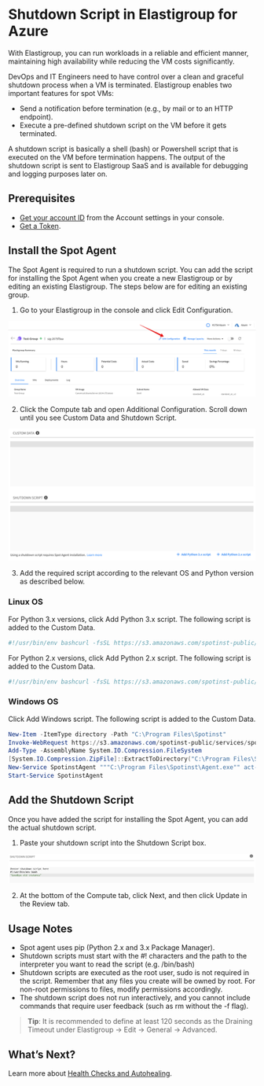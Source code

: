 # Shutdown Script in Elastigroup for Azure

With Elastigroup, you can run workloads in a reliable and efficient manner, maintaining high availability while reducing the VM costs significantly.

DevOps and IT Engineers need to have control over a clean and graceful shutdown process when a VM is terminated. Elastigroup enables two important features for spot VMs:

- Send a notification before termination (e.g., by mail or to an HTTP endpoint).
- Execute a pre-defined shutdown script on the VM before it gets terminated.

A shutdown script is basically a shell (bash) or Powershell script that is executed on the VM before termination happens. The output of the shutdown script is sent to Elastigroup SaaS and is available for debugging and logging purposes later on.

## Prerequisites

- [Get your account ID](https://console.spotinst.com/#/settings/account/general) from the Account settings in your console.
- [Get a Token](https://console.spotinst.com/#/settings/tokens/permanent).

## Install the Spot Agent

The Spot Agent is required to run a shutdown script. You can add the script for installing the Spot Agent when you create a new Elastigroup or by editing an existing Elastigroup. The steps below are for editing an existing group.

1. Go to your Elastigroup in the console and click Edit Configuration.

<img src="/elastigroup/_media/azure-shutdown-script-01.png" />

2. Click the Compute tab and open Additional Configuration. Scroll down until you see Custom Data and Shutdown Script.

<img src="/elastigroup/_media/azure-shutdown-script-02.png" />

3. Add the required script according to the relevant OS and Python version as described below.

### Linux OS

For Python 3.x versions, click Add Python 3.x script. The following script is added to the Custom Data.

```bash
#!/usr/bin/env bashcurl -fsSL https://s3.amazonaws.com/spotinst-public/services/spotinst-agent-2/azure-spot-elastigroup-agent-init.sh
```

For Python 2.x versions, click Add Python 2.x script. The following script is added to the Custom Data.

```bash
#!/usr/bin/env bashcurl -fsSL https://s3.amazonaws.com/spotinst-public/services/agent/azure-spot-elastigroup-agent-init.sh
```

### Windows OS

Click Add Windows script. The following script is added to the Custom Data.

```Powershell
New-Item -ItemType directory -Path "C:\Program Files\Spotinst"
Invoke-WebRequest https://s3.amazonaws.com/spotinst-public/services/spotinst-windows-agent/SpotinstWindowsAgent-Latest.zip -OutFile "C:\Program Files\Spotinst\SpotinstAgent.zip"
Add-Type -AssemblyName System.IO.Compression.FileSystem
[System.IO.Compression.ZipFile]::ExtractToDirectory("C:\Program Files\Spotinst\SpotinstAgent.zip","c:\program files\spotinst\")
New-Service SpotinstAgent """C:\Program Files\Spotinst\Agent.exe"" act-866368c4 {pleaseAddYourToken} AzureSpot" -DisplayName "Spotinst Agent Service" -StartupType auto
Start-Service SpotinstAgent
```

## Add the Shutdown Script

Once you have added the script for installing the Spot Agent, you can add the actual shutdown script.

1. Paste your shutdown script into the Shutdown Script box.

<img src="/elastigroup/_media/azure-shutdown-script-03.png" />

2. At the bottom of the Compute tab, click Next, and then click Update in the Review tab.

## Usage Notes

- Spot agent uses pip (Python 2.x and 3.x Package Manager).
- Shutdown scripts must start with the #! characters and the path to the interpreter you want to read the script (e.g. /bin/bash)
- Shutdown scripts are executed as the root user, sudo is not required in the script. Remember that any files you create will be owned by root. For non-root permissions to files, modify permissions accordingly.
- The shutdown script does not run interactively, and you cannot include commands that require user feedback (such as rm without the -f flag).

> **Tip**: It is recommended to define at least 120 seconds as the Draining Timeout under Elastigroup -> Edit -> General -> Advanced.

## What’s Next?

Learn more about [Health Checks and Autohealing](https://docs.spot.io/elastigroup/tutorials/azure/set-health-checks-and-autohealing).
